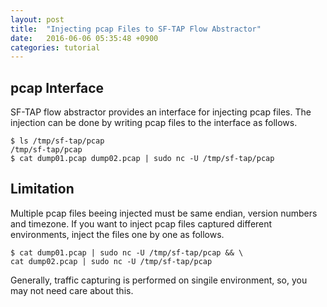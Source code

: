 ```yaml
---
layout: post
title:  "Injecting pcap Files to SF-TAP Flow Abstractor"
date:   2016-06-06 05:35:48 +0900
categories: tutorial
---
```


## pcap Interface

SF-TAP flow abstractor provides an interface for injecting pcap files.
The injection can be done by writing pcap files to the interface as follows.

    $ ls /tmp/sf-tap/pcap
    /tmp/sf-tap/pcap
    $ cat dump01.pcap dump02.pcap | sudo nc -U /tmp/sf-tap/pcap

## Limitation

Multiple pcap files beeing injected must be same endian,
version numbers and timezone.
If you want to inject pcap files captured different environments,
inject the files one by one as follows.

    $ cat dump01.pcap | sudo nc -U /tmp/sf-tap/pcap && \
    cat dump02.pcap | sudo nc -U /tmp/sf-tap/pcap

Generally, traffic capturing is performed on singile environment,
so, you may not need care about this.
